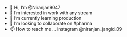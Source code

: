 - 👋 Hi, I’m @Niranjan9047
- 👀 I’m interested in work with any stream
- 🌱 I’m currently learning production
- 💞️ I’m looking to collaborate on #pharma
- 📫 How to reach me ... instagram @niranjan_jangid_09

<!---
Niranjan9047/Niranjan9047 is a ✨ special ✨ repository because its `README.md` (this file) appears on your GitHub profile.
You can click the Preview link to take a look at your changes.
--->

